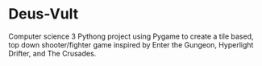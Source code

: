 # Deus-Vult
Computer science 3 Pythong project using Pygame to create a tile based, top down shooter/fighter game inspired by Enter the Gungeon, Hyperlight Drifter, and The Crusades.
